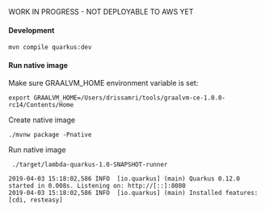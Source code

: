  WORK IN PROGRESS - NOT DEPLOYABLE TO AWS YET
 
 #### Development 
 ```
 mvn compile quarkus:dev
```

 #### Run native image
 Make sure GRAALVM_HOME environment variable is set:
 ```
 export GRAALVM_HOME=/Users/drissamri/tools/graalvm-ce-1.0.0-rc14/Contents/Home
 ```
 Create native image 
 ```
 ./mvnw package -Pnative
 ```
Run native image
```
 ./target/lambda-quarkus-1.0-SNAPSHOT-runner
```

```
2019-04-03 15:18:02,586 INFO  [io.quarkus] (main) Quarkus 0.12.0 started in 0.008s. Listening on: http://[::]:8080
2019-04-03 15:18:02,586 INFO  [io.quarkus] (main) Installed features: [cdi, resteasy]
```

